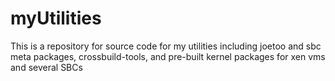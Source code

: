 # myUtilities
This is a repository for source code for my utilities
including joetoo and sbc meta packages, crossbuild-tools,
and pre-built kernel packages for xen vms and several SBCs
